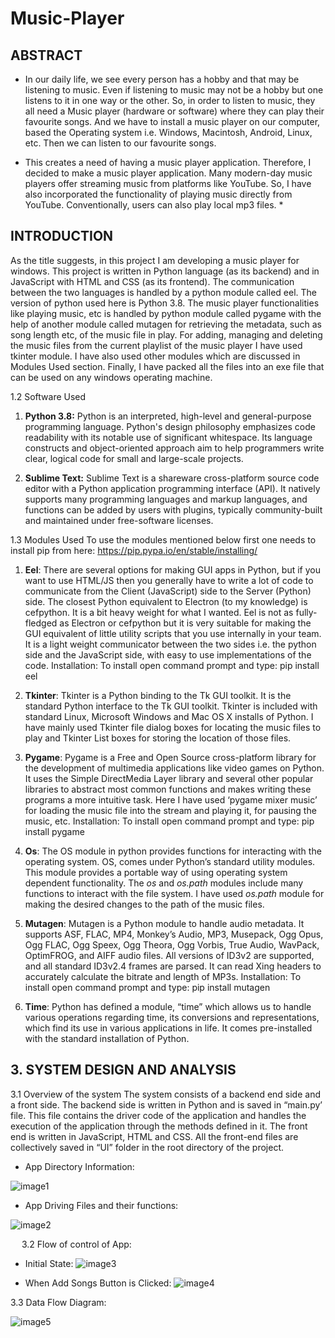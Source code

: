 # Music-Player

## ABSTRACT

* In our daily life, we see every person has a hobby and that may be listening to music. Even if listening to music may not be a hobby but one listens to it in one way or the other. So, in order to listen to music, they all need a Music player (hardware or software) where they can play their favourite songs. And we have to install a music player on our computer, based the Operating system i.e. Windows, Macintosh, Android, Linux, etc. Then we can listen to our favourite songs. 

* This creates a need of having a music player application. Therefore, I decided to make a music player application. Many modern-day music players offer streaming music from platforms like YouTube. So, I have also incorporated the functionality of playing music directly from YouTube. Conventionally, users can also play local mp3 files. *

## INTRODUCTION
As the title suggests, in this project I am developing a music player for windows. This project is written in Python language (as its backend) and in JavaScript with HTML and CSS (as its frontend). The communication between the two languages is handled by a python module called eel. The version of python used here is Python 3.8.
The music player functionalities like playing music, etc is handled by python module called pygame with the help of another module called mutagen for retrieving the metadata, such as song length etc, of the music file in play. For adding, managing and deleting the music files from the current playlist of the music player I have used tkinter module. I have also used other modules which are discussed in Modules Used section.
Finally, I have packed all the files into an exe file that can be used on any windows operating machine.







1.2 Software Used
1.	**Python 3.8:**
Python is an interpreted, high-level and general-purpose programming language. Python's design philosophy emphasizes code readability with its notable use of significant whitespace. Its language constructs and object-oriented approach aim to help programmers write clear, logical code for small and large-scale projects.

2.	**Sublime Text:**
Sublime Text is a shareware cross-platform source code editor with a Python application programming interface (API). It natively supports many programming languages and markup languages, and functions can be added by users with plugins, typically community-built and maintained under free-software licenses.

1.3 Modules Used
To use the modules mentioned below first one needs to install pip from here: https://pip.pypa.io/en/stable/installing/ 

1.	**Eel**: There are several options for making GUI apps in Python, but if you want to use HTML/JS then you generally have to write a lot of code to communicate from the Client (JavaScript) side to the Server (Python) side.
The closest Python equivalent to Electron (to my knowledge) is cefpython. It is a bit heavy weight for what I wanted.
Eel is not as fully-fledged as Electron or cefpython but it is very suitable for making the GUI equivalent of little utility scripts that you use internally in your team.
It is a light weight communicator between the two sides i.e. the python side and the JavaScript side, with easy to use implementations of the code. 
Installation:
To install open command prompt and type:
	pip install eel

2.	**Tkinter**: Tkinter is a Python binding to the Tk GUI toolkit. It is the standard Python interface to the Tk GUI toolkit. Tkinter is included with standard Linux, Microsoft Windows and Mac OS X installs of Python.
I have mainly used Tkinter file dialog boxes for locating the music files to play and Tkinter List boxes for storing the location of those files.





 
3.	**Pygame**: Pygame is a Free and Open Source cross-platform library for the development of multimedia applications like video games on Python. It uses the Simple DirectMedia Layer library and several other popular libraries to abstract most common functions and makes writing these programs a more intuitive task.
Here I have used ‘pygame mixer music’ for loading the music file into the stream and playing it, for pausing the music, etc. 
Installation:
To install open command prompt and type:
pip install pygame


4.	**Os**: The OS module in python provides functions for interacting with the operating system. OS, comes under Python’s standard utility modules. This module provides a portable way of using operating system dependent functionality. The *os* and *os.path* modules include many functions to interact with the file system.
I have used *os.path* module for making the desired changes to the path of the music files.



5.	**Mutagen**: Mutagen is a Python module to handle audio metadata. It supports ASF, FLAC, MP4, Monkey’s Audio, MP3, Musepack, Ogg Opus, Ogg FLAC, Ogg Speex, Ogg Theora, Ogg Vorbis, True Audio, WavPack, OptimFROG, and AIFF audio files. All versions of ID3v2 are supported, and all standard ID3v2.4 frames are parsed. It can read Xing headers to accurately calculate the bitrate and length of MP3s.
Installation:
To install open command prompt and type:
pip install mutagen


6.	**Time**: Python has defined a module, “time” which allows us to handle various operations regarding time, its conversions and representations, which find its use in various applications in life.
It comes pre-installed with the standard installation of Python.




## 3. SYSTEM DESIGN AND ANALYSIS

3.1 Overview of the system
The system consists of a backend end side and a front side. The backend side is written in Python and is saved in “main.py’ file. This file contains the driver code of the application and handles the execution of the application through the methods defined in it. The front end is written in JavaScript, HTML and CSS. All the front-end files are collectively saved in “UI” folder in the root directory of the project. 

* App Directory Information:

![image1](/images/1.JPG)


* App Driving Files and their functions:

![image2](/images/2.JPG)






 
3.2 Flow of control of App:
* Initial State:
![image3](/images/3.JPG)

* When Add Songs Button is Clicked:
![image4](/images/4.JPG)

















3.3 Data Flow Diagram:

![image5](/images/5.JPG)
 



